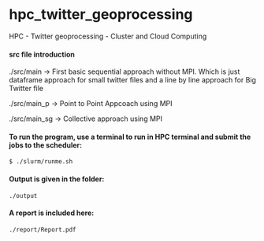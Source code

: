 # hpc_twitter_geoprocessing
HPC - Twitter geoprocessing - Cluster and Cloud Computing

#### src file introduction

./src/main -> First basic sequential approach without MPI. Which is just dataframe approach for small twitter files and a line by line approach for Big Twitter file

./src/main_p -> Point to Point Appcoach using MPI

./src/main_sg -> Collective approach using MPI

#### To run the program, use a terminal to run in HPC terminal and submit the jobs to the scheduler:

`$ ./slurm/runme.sh`

#### Output is given in the folder:

`./output`

#### A report is included here:

`./report/Report.pdf`
